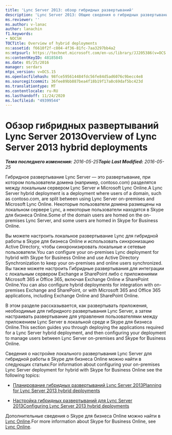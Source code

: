 ```yaml
---
title: 'Lync Server 2013: обзор гибридных развертываний'
description: 'Lync Server 2013: Общие сведения о гибридных развертываниях.'
ms.reviewer: ''
ms.author: v-lanac
author: lanachin
f1.keywords:
- NOCSH
TOCTitle: Overview of hybrid deployments
ms:assetid: f6610f2f-c804-4f36-81fc-7aa3297bb4a2
ms:mtpsurl: https://technet.microsoft.com/en-us/library/JJ205386(v=OCS.15)
ms:contentKeyID: 48185845
ms.date: 05/25/2016
manager: serdars
mtps_version: v=OCS.15
ms.openlocfilehash: 98fce595614484fdc56fe84d5ad6076c9becc4e8
ms.sourcegitcommit: 36fee89bb887bea4f18b19f17a8c69daf5bc423d
ms.translationtype: MT
ms.contentlocale: ru-RU
ms.lasthandoff: 11/24/2020
ms.locfileid: "49399544"
---
```

# <a name="overview-of-lync-server-2013-hybrid-deployments"></a><span data-ttu-id="2b3ab-103">Обзор гибридных развертываний Lync Server 2013</span><span class="sxs-lookup"><span data-stu-id="2b3ab-103">Overview of Lync Server 2013 hybrid deployments</span></span>

<div data-xmlns="http://www.w3.org/1999/xhtml">

<div class="topic" data-xmlns="http://www.w3.org/1999/xhtml" data-msxsl="urn:schemas-microsoft-com:xslt" data-cs="https://msdn.microsoft.com/">

<div data-asp="https://msdn2.microsoft.com/asp">



</div>

<div id="mainSection">

<div id="mainBody"><span data-ttu-id="2b3ab-104">

<span> </span></span><span class="sxs-lookup"><span data-stu-id="2b3ab-104">

<span> </span></span></span>

<span data-ttu-id="2b3ab-105">_**Тема последнего изменения:** 2016-05-25_</span><span class="sxs-lookup"><span data-stu-id="2b3ab-105">_**Topic Last Modified:** 2016-05-25_</span></span>

<span data-ttu-id="2b3ab-106">Гибридное развертывание Lync Server — это развертывание, при котором пользователи домена (например, contoso.com) разделятся между локальным сервером Lync Server и Microsoft Lync Online.</span><span class="sxs-lookup"><span data-stu-id="2b3ab-106">A Lync Server hybrid deployment is a deployment where users of a domain, such as contoso.com, are split between using Lync Server on-premises and Microsoft Lync Online.</span></span> <span data-ttu-id="2b3ab-107">Некоторые пользователи домена размещены на локальном сервере Lync, а некоторые пользователи находятся в Skype для бизнеса Online.</span><span class="sxs-lookup"><span data-stu-id="2b3ab-107">Some of the domain users are homed on the on-premises Lync Server, and some users are homed in Skype for Business Online.</span></span>

<span data-ttu-id="2b3ab-108">Вы можете настроить локальное развертывание Lync для гибридной работы в Skype для бизнеса Online и использовать синхронизацию Active Directory, чтобы синхронизировать локальные и сетевые пользователи.</span><span class="sxs-lookup"><span data-stu-id="2b3ab-108">You can configure your on-premises Lync deployment for hybrid with Skype for Business Online and use Active Directory Synchronization to keep your on-premises and online users synchronized.</span></span> <span data-ttu-id="2b3ab-109">Вы также можете настроить Гибридные развертывания для интеграции с локальным сервером Exchange и SharePoint либо с приложениями Microsoft 365 и Office 365, включая Exchange Online и SharePoint Online.</span><span class="sxs-lookup"><span data-stu-id="2b3ab-109">You can also configure hybrid deployments for integration with on-premises Exchange and SharePoint, or with Microsoft 365 and Office 365 applications, including Exchange Online and SharePoint Online.</span></span>

<span data-ttu-id="2b3ab-110">В этом разделе рассказывается, как развертывать приложения, необходимые для гибридного развертывания Lync Server, а затем настраивать развертывание для управления пользователями между приложением Lync Server в локальной среде и Skype для бизнеса Online.</span><span class="sxs-lookup"><span data-stu-id="2b3ab-110">This section guides you through deploying the applications required for a Lync Server hybrid deployment, and then configuring your deployment to manage users between Lync Server on-premises and Skype for Business Online.</span></span>

<span data-ttu-id="2b3ab-111">Сведения о настройке локального развертывания Lync Server для гибридной работы в Skype для бизнеса Online можно найти в следующих статьях:</span><span class="sxs-lookup"><span data-stu-id="2b3ab-111">For information about configuring your on-premises Lync Server deployment for hybrid with Skype for Business Online see the following topics:</span></span>

  - [<span data-ttu-id="2b3ab-112">Планирование гибридных развертываний Lync Server 2013</span><span class="sxs-lookup"><span data-stu-id="2b3ab-112">Planning for Lync Server 2013 hybrid deployments</span></span>](lync-server-2013-planning-for-hybrid-deployments.md)

  - [<span data-ttu-id="2b3ab-113">Настройка гибридных развертываний для Lync Server 2013</span><span class="sxs-lookup"><span data-stu-id="2b3ab-113">Configuring Lync Server 2013 hybrid deployments</span></span>](lync-server-2013-configuring-hybrid-deployments.md)

<span data-ttu-id="2b3ab-114">Дополнительные сведения о Skype для бизнеса Online можно найти в [Lync Online](https://go.microsoft.com/fwlink/p/?linkid=282396).</span><span class="sxs-lookup"><span data-stu-id="2b3ab-114">For more information about Skype for Business Online, see [Lync Online](https://go.microsoft.com/fwlink/p/?linkid=282396).</span></span>

<span data-ttu-id="2b3ab-115"></div>

<span> </span>

</div>

</div>

</span><span class="sxs-lookup"><span data-stu-id="2b3ab-115"></div>

<span> </span>

</div>

</div>

</span></span></div>
